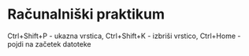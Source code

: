 # Računalniški praktikum
Ctrl+Shift+P - ukazna vrstica, Ctrl+Shift+K - izbriši vrstico, Ctrl+Home - pojdi na začetek datoteke
